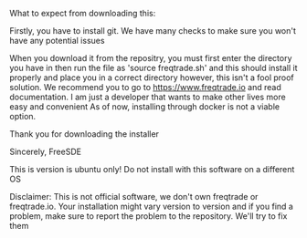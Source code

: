 What to expect from downloading this:

Firstly, you have to install git. We have many checks to make sure you won't have any potential issues

When you download it from the repositry, you must first enter the directory you have in then run the file as 'source freqtrade.sh' and this should install it properly and place you in a correct directory
however, this isn't a fool proof solution. We recommend you to go to https://www.freqtrade.io and read documentation. I am just a developer that wants to make other lives more easy and convenient
As of now, installing through docker is not a viable option.

Thank you for downloading the installer

Sincerely, FreeSDE

This is version is ubuntu only! Do not install with this software on a different OS

Disclaimer: This is not official software, we don't own freqtrade or freqtrade.io. Your installation might vary version to version and if you find a problem, make sure to report the problem to the repository. We'll try to fix them
